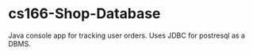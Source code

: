 # cs166-Shop-Database
Java console app for tracking user orders. Uses JDBC for postresql as a DBMS.

